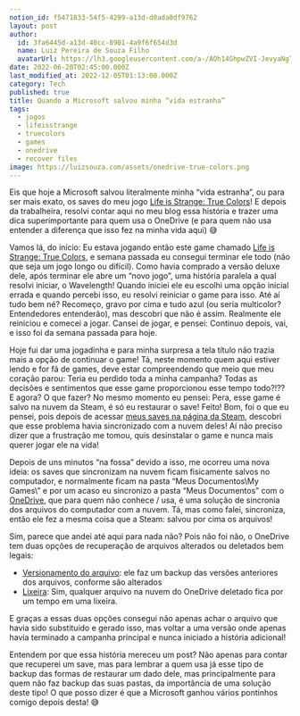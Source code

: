 ```yaml
---
notion_id: f5471833-54f5-4299-a13d-d0ada0df9762
layout: post
author:
  id: 3fa6445d-a13d-40cc-8901-4a9f6f654d3d
  name: Luiz Pereira de Souza Filho
  avatarUrl: https://lh3.googleusercontent.com/a-/AOh14GhpwZVI-JevyaNgTdlrOT6YN20cI6V9Kxtq38Ij8AQ=s100
date: 2022-06-20T02:45:00.000Z
last_modified_at: 2022-12-05T01:13:00.000Z
category: Tech
published: true
title: Quando a Microsoft salvou minha “vida estranha”
tags:
  - jogos
  - lifeisstrange
  - truecolors
  - games
  - onedrive
  - recover files
image: https://luizsouza.com/assets/onedrive-true-colors.png
---
```


Eis que hoje a Microsoft salvou literalmente minha “vida estranha”, ou para ser mais exato, os saves do meu jogo [Life is Strange: True Colors](https://store.steampowered.com/app/936790/Life_is_Strange_True_Colors/)! E depois da trabalheira, resolvi contar aqui no meu blog essa história e trazer uma dica superimportante para quem usa o OneDrive (e para quem não usa entender a diferença que isso fez na minha vida aqui) 😅

Vamos lá, do início: Eu estava jogando então este game chamado [Life is Strange: True Colors](https://store.steampowered.com/app/936790/Life_is_Strange_True_Colors/), e semana passada eu consegui terminar ele todo (não que seja um jogo longo ou difícil). Como havia comprado a versão deluxe dele, após terminar ele abre um “novo jogo”, uma história paralela a qual resolvi iniciar, o Wavelength! Quando iniciei ele eu escolhi uma opção inicial errada e quando percebi isso, eu resolvi reiniciar o game para isso. Até aí tudo bem né? Recomeço, gravo por cima e tudo azul (ou seria multicolor? Entendedores entenderão), mas descobri que não é assim. Realmente ele reiniciou e comecei a jogar. Cansei de jogar, e pensei: Continuo depois, vai, e isso foi da semana passada para hoje.

Hoje fui dar uma jogadinha e para minha surpresa a tela título não trazia mais a opção de continuar o game! Tá, neste momento quem aqui estiver lendo e for fã de games, deve estar compreendendo que meio que meu coração parou: Teria eu perdido toda a minha campanha? Todas as decisões e sentimentos que esse game proporcionou esse tempo todo?!?? E agora? O que fazer? No mesmo momento eu pensei: Pera, esse game é salvo na nuvem da Steam, é só eu restaurar o save! Feito! Bom, foi o que eu pensei, pois depois de acessar [meus saves na página da Steam](https://store.steampowered.com/account/remotestorage), descobri que esse problema havia sincronizado com a nuvem deles! Aí não preciso dizer que a frustração me tomou, quis desinstalar o game e nunca mais querer jogar ele na vida!

Depois de uns minutos “na fossa” devido a isso, me ocorreu uma nova ideia: os saves que sincronizam na nuvem ficam fisicamente salvos no computador, e normalmente ficam na pasta “Meus Documentos\My Games\” e por um acaso eu sincronizo a pasta “Meus Documentos” com o [OneDrive](https://www.microsoft.com/pt-br/microsoft-365/onedrive/online-cloud-storage), que para quem não conhece / usa, é uma solução de sincronia dos arquivos do computador com a nuvem. Tá, mas como falei, sincroniza, então ele fez a mesma coisa que a Steam: salvou por cima os arquivos!

Sim, parece que andei até aqui para nada não? Pois não foi não, o OneDrive tem duas opções de recuperação de arquivos alterados ou deletados bem legais:

- [Versionamento do arquivo](https://support.microsoft.com/pt-br/office/restaurar-uma-vers%c3%a3o-anterior-de-um-arquivo-armazenado-no-onedrive-159cad6d-d76e-4981-88ef-de6e96c93893?ui=pt-br&rs=pt-br&ad=br): ele faz um backup das versões anteriores dos arquivos, conforme são alterados
- [Lixeira](https://support.microsoft.com/pt-br/office/restaurar-arquivos-ou-pastas-exclu%C3%ADdos-no-onedrive-949ada80-0026-4db3-a953-c99083e6a84f): Sim, qualquer arquivo na nuvem do OneDrive deletado fica por um tempo em uma lixeira.

E graças a essas duas opções consegui não apenas achar o arquivo que havia sido substituído e gerado isso, mas voltar a uma versão onde apenas havia terminado a campanha principal e nunca iniciado a história adicional!

Entendem por que essa história mereceu um post? Não apenas para contar que recuperei um save, mas para lembrar a quem usa já esse tipo de backup das formas de restaurar um dado dele, mas principalmente para quem não faz backup das suas pastas, da importância de uma solução deste tipo! O que posso dizer é que a Microsoft ganhou vários pontinhos comigo depois desta! 😅

